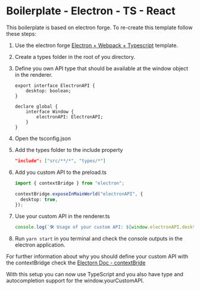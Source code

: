 # Boilerplate - Electron - TS - React

This boilerplate is based on electron forge. To re-create this template follow these steps:

1. Use the electron forge [Electron + Webpack + Typescript](https://www.electronforge.io/templates/typescript-+-webpack-template) template.
2. Create a types folder in the root of you directory.
3. Define you own API type that should be available at the window object in the renderer.

   ```TS
   export interface ElectronAPI {
       desktop: boolean;
   }

   declare global {
       interface Window {
           electronAPI: ElectronAPI;
       }
   }
   ```

4. Open the tsconfig.json
5. Add the types folder to the include property
   ```JSON
   "include": ["src/**/*", "types/*"]
   ```
6. Add you custom API to the preload.ts

   ```ts
   import { contextBridge } from "electron";

   contextBridge.exposeInMainWorld("electronAPI", {
     desktop: true,
   });
   ```

7. Use your custom API in the renderer.ts
   ```ts
   console.log(`🛠️ Usage of your custom API: ${window.electronAPI.desktop}`);
   ```
8. Run `yarn start` in you terminal and check the console outputs in the electron application.

For further information about why you should define your custom API with the contextBridge check the [Electorn Doc - contextBride]("https://www.electronjs.org/docs/latest/tutorial/context-isolation")

With this setup you can now use TypeScript and you also have type and autocompletion support for the window.yourCustomAPI.
